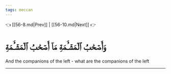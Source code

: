 ```yaml
---
tags: meccan
---
```


👈 [[56-8.md|Prev]] | [[56-10.md|Next]] 👉

# وَأَصۡحَٰبُ ٱلۡمَشۡـَٔمَةِ مَآ أَصۡحَٰبُ ٱلۡمَشۡـَٔمَةِ

And the companions of the left - what are the companions of the left

---

